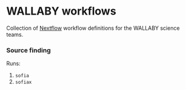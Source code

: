# WALLABY workflows

Collection of [Nextflow](https://www.nextflow.io/) workflow definitions for the WALLABY science teams.

### Source finding

Runs:
 
1. `sofia`
2. `sofiax`
